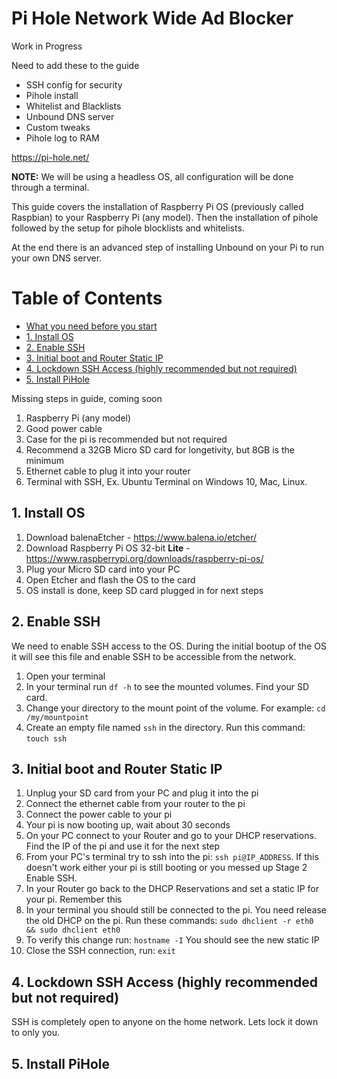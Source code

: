 # Pi Hole Network Wide Ad Blocker

Work in Progress

Need to add these to the guide

* SSH config for security
* Pihole install
* Whitelist and Blacklists
* Unbound DNS server
* Custom tweaks
* Pihole log to RAM


https://pi-hole.net/

**NOTE:** We will be using a headless OS, all configuration will be done through a terminal.

This guide covers the installation of Raspberry Pi OS (previously called Raspbian) to your Raspberry Pi (any model). Then the installation of pihole followed by the setup for pihole blocklists and whitelists.

At the end there is an advanced step of installing Unbound on your Pi to run your own DNS server.

Table of Contents
=================

   * [What you need before you start](#what-you-need-before-you-start)
   * [1. Install OS](#1-install-os)
   * [2. Enable SSH](#2-enable-ssh)
   * [3. Initial boot and Router Static IP](#3-initial-boot-and-router-static-ip)
   * [4. Lockdown SSH Access (highly recommended but not required)](#4-lockdown-ssh-accesshighly-recommended-but-not-required)
   * [5. Install PiHole](#5-install-pihole)

Missing steps in guide, coming soon

1. Raspberry Pi (any model)
1. Good power cable
1. Case for the pi is recommended but not required
1. Recommend a 32GB Micro SD card for longetivity, but 8GB is the minimum
1. Ethernet cable to plug it into your router
1. Terminal with SSH, Ex. Ubuntu Terminal on Windows 10, Mac, Linux.

## 1. Install OS

1. Download balenaEtcher - https://www.balena.io/etcher/
1. Download Raspberry Pi OS 32-bit **Lite** - https://www.raspberrypi.org/downloads/raspberry-pi-os/
1. Plug your Micro SD card into your PC
1. Open Etcher and flash the OS to the card
1. OS install is done, keep SD card plugged in for next steps

## 2. Enable SSH
We need to enable SSH access to the OS. During the initial bootup of the OS it will see this file and enable SSH to be accessible from the network.

1. Open your terminal
1. In your terminal run `df -h` to see the mounted volumes. Find your SD card.
1. Change your directory to the mount point of the volume. For example: `cd /my/mountpoint`
1. Create an empty file named `ssh` in the directory. Run this command: `touch ssh`

## 3. Initial boot and Router Static IP

1. Unplug your SD card from your PC and plug it into the pi
1. Connect the ethernet cable from your router to the pi
1. Connect the power cable to your pi
1. Your pi is now booting up, wait about 30 seconds
1. On your PC connect to your Router and go to your DHCP reservations. Find the IP of the pi and use it for the next step
1. From your PC's terminal try to ssh into the pi: `ssh pi@IP_ADDRESS`. If this doesn't work either your pi is still booting or you messed up Stage 2 Enable SSH.
1. In your Router go back to the DHCP Reservations and set a static IP for your pi. Remember this
1. In your terminal you should still be connected to the pi. You need release the old DHCP on the pi. Run these commands: `sudo dhclient -r eth0 && sudo dhclient eth0`
1. To verify this change run: `hostname -I` You should see the new static IP
1. Close the SSH connection, run: `exit`

## 4. Lockdown SSH Access (highly recommended but not required)

SSH is completely open to anyone on the home network. Lets lock it down to only you.

## 5. Install PiHole
